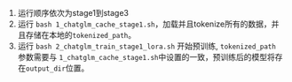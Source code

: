 1. 运行顺序依次为stage1到stage3
2. 运行 `bash 1_chatglm_cache_stage1.sh`，加载并且tokenize所有的数据，并且存储在本地的`tokenized_path`。
3. 运行 `bash 2_chatglm_train_stage1_lora.sh` 开始预训练, `tokenized_path` 参数需要与 `1_chatglm_cache_stage1.sh`中设置的一致，预训练后的模型将存在`output_dir`位置。